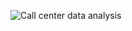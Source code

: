 ![Call center data analysis](https://github.com/shubhammalik20/Power-Bi-Project/assets/135993334/5579d7e5-8022-47f9-b792-5d633249cbee)

